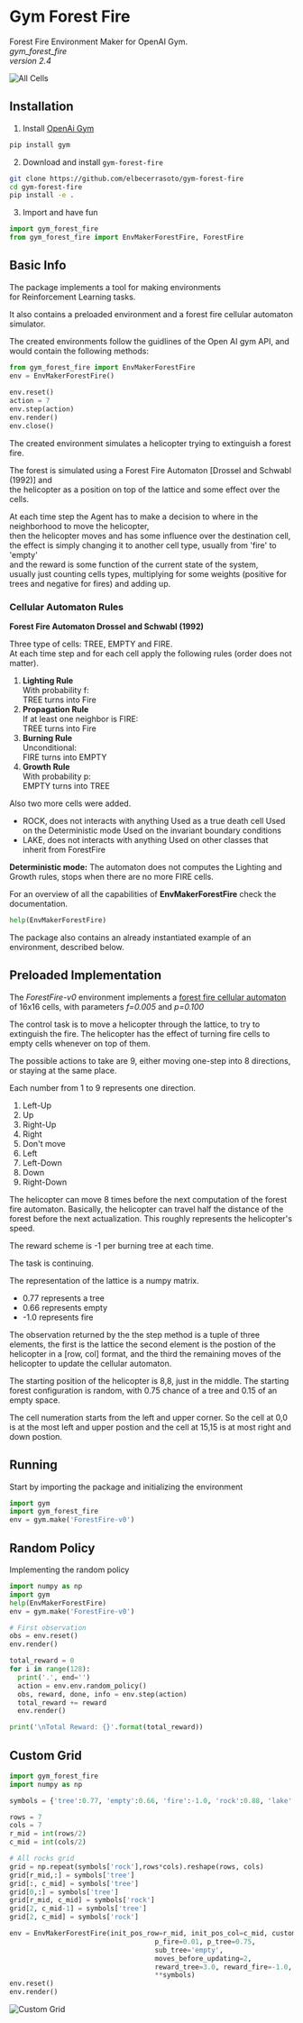 # Gym Forest Fire
Forest Fire Environment Maker for OpenAI Gym.<br>
*gym_forest_fire*<br>
*version 2.4*

![All Cells](pics/all_cells.svg)

## Installation
1. Install [OpenAi Gym](https://github.com/openai/gym)
```bash
pip install gym
```

2. Download and install `gym-forest-fire`
```bash
git clone https://github.com/elbecerrasoto/gym-forest-fire
cd gym-forest-fire
pip install -e .
```

3. Import and have fun
```python
import gym_forest_fire
from gym_forest_fire import EnvMakerForestFire, ForestFire
```

## Basic Info

The package implements a tool for making environments<br>
for Reinforcement Learning tasks.

It also contains a preloaded environment and a forest fire cellular automaton simulator.

The created environments follow the guidlines of the Open AI gym API,
and would contain the following methods:

``` python
from gym_forest_fire import EnvMakerForestFire
env = EnvMakerForestFire()   
    
env.reset()
action = 7
env.step(action)
env.render()
env.close()
```

The created environment simulates a helicopter trying to extinguish a forest fire.

The forest is simulated using a Forest Fire Automaton [Drossel and Schwabl (1992)] and<br>
the helicopter as a position on top of the lattice and some effect over the cells.

At each time step the Agent has to make a decision to where in the neighborhood to move the helicopter,<br>
then the helicopter moves and has some influence over the destination cell,<br>
the effect is simply changing it to another cell type, usually from 'fire' to 'empty'<br>
and the reward is some function of the current state of the system,<br>
usually just counting cells types, multiplying for some weights (positive for trees and negative for fires) and adding up.

### Cellular Automaton Rules
**Forest Fire Automaton Drossel and Schwabl (1992)**

Three type of cells: TREE, EMPTY and FIRE.<br>
At each time step and for each cell apply the following rules
(order does not matter).
1. **Lighting Rule**<br>
With probability f:<br>
TREE turns into Fire
2. **Propagation Rule**<br>
If at least one neighbor is FIRE:<br>
TREE turns into Fire
3. **Burning Rule**<br>
Unconditional:<br>
FIRE turns into EMPTY
4. **Growth Rule**<br>
With probability p:<br>EMPTY turns into TREE                    

Also two more cells were added.
* ROCK, does not interacts with anything
    Used as a true death cell
    Used on the Deterministic mode
    Used on the invariant boundary conditions
* LAKE, does not interacts with anything
    Used on other classes that inherit from ForestFire

**Deterministic mode:**
The automaton does not computes
the Lighting and Growth rules, stops when there are
no more FIRE cells.

For an overview of all the capabilities of **EnvMakerForestFire**
check the documentation.
```python
help(EnvMakerForestFire)
```

The package also contains an already instantiated example of an environment, described below.

## Preloaded Implementation
The _ForestFire-v0_ environment implements a
[forest fire cellular automaton](https://en.wikipedia.org/wiki/Forest-fire_model)
of 16x16 cells, with parameters _f=0.005_ and _p=0.100_

The control task is to move a helicopter through the lattice,
to try to extinguish the fire. The helicopter
has the effect of turning fire cells to empty cells whenever on top of them.

The possible actions to take are 9, either moving one-step into 8 directions,
or staying at the same place.

Each number from 1 to 9 represents one direction.

1. Left-Up
2. Up
3. Right-Up
4. Right
5. Don't move
6. Left
7. Left-Down
8. Down
9. Right-Down

The helicopter can move 8 times before the next computation
of the forest fire automaton. Basically, the helicopter can
travel half the distance of the forest before the next actualization.
This roughly represents the helicopter's speed.

The reward scheme is -1 per burning tree at each time.

The task is continuing.

The representation of the lattice is
a numpy matrix.

* 0.77 represents a tree
* 0.66 represents empty
* -1.0 represents fire

The observation returned by the the step method is a tuple of three elements,
the first is the lattice the second element is the postion of the helicopter in a [row, col] format,
and the third the remaining moves of the helicopter to update the cellular automaton. 

The starting position of the helicopter is 8,8, just in the middle.
The starting forest configuration is random,
with 0.75 chance of a tree and 0.15 of an empty space.

The cell numeration starts from the left and upper corner. So the cell at 0,0
is at the most left and upper postion and the cell at 15,15 is at most right and down postion.

## Running
Start by importing the package and initializing the environment
```python
import gym
import gym_forest_fire
env = gym.make('ForestFire-v0')
```

## Random Policy
Implementing the random policy
```python
import numpy as np
import gym
help(EnvMakerForestFire)
env = gym.make('ForestFire-v0')

# First observation
obs = env.reset()
env.render()

total_reward = 0
for i in range(128):
  print('.', end='')
  action = env.env.random_policy()
  obs, reward, done, info = env.step(action)
  total_reward += reward
  env.render()

print('\nTotal Reward: {}'.format(total_reward))
```

## Custom Grid
```python
import gym_forest_fire
import numpy as np

symbols = {'tree':0.77, 'empty':0.66, 'fire':-1.0, 'rock':0.88, 'lake':0.99}

rows = 7
cols = 7
r_mid = int(rows/2)
c_mid = int(cols/2)

# All rocks grid
grid = np.repeat(symbols['rock'],rows*cols).reshape(rows, cols)
grid[r_mid,:] = symbols['tree']
grid[:, c_mid] = symbols['tree']
grid[0,:] = symbols['tree']
grid[r_mid, c_mid] = symbols['rock']
grid[2, c_mid-1] = symbols['tree']
grid[2, c_mid] = symbols['rock']

env = EnvMakerForestFire(init_pos_row=r_mid, init_pos_col=c_mid, custom_grid=grid,
                                    p_fire=0.01, p_tree=0.75,
                                    sub_tree='empty',
                                    moves_before_updating=2,
                                    reward_tree=3.0, reward_fire=-1.0,
                                    **symbols)
env.reset()
env.render()
```
![Custom Grid](pics/custom_grid.svg)
